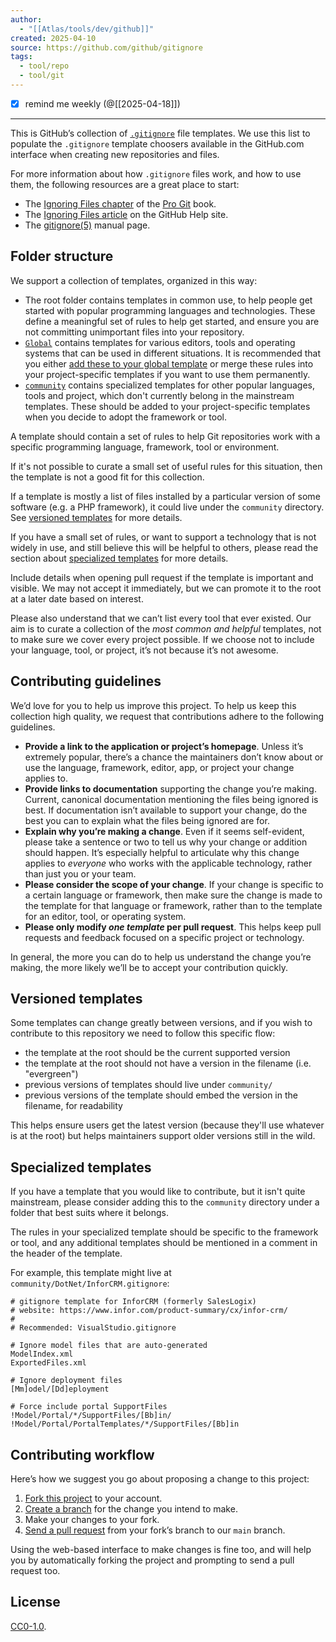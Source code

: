 ```yaml
---
author:
  - "[[Atlas/tools/dev/github]]"
created: 2025-04-10
source: https://github.com/github/gitignore
tags:
  - tool/repo
  - tool/git
---
```

- [x] remind me weekly (@[[2025-04-18]])
___

This is GitHub’s collection of [`.gitignore`](http://git-scm.com/docs/gitignore) file templates. We use this list to populate the `.gitignore` template choosers available in the GitHub.com interface when creating new repositories and files.

For more information about how `.gitignore` files work, and how to use them, the following resources are a great place to start:

- The [Ignoring Files chapter](https://git-scm.com/book/en/v2/Git-Basics-Recording-Changes-to-the-Repository#_ignoring) of the [Pro Git](http://git-scm.com/book) book.
- The [Ignoring Files article](https://help.github.com/articles/ignoring-files) on the GitHub Help site.
- The [gitignore(5)](http://git-scm.com/docs/gitignore) manual page.

## Folder structure

We support a collection of templates, organized in this way:

- The root folder contains templates in common use, to help people get started with popular programming languages and technologies. These define a meaningful set of rules to help get started, and ensure you are not committing unimportant files into your repository.
- [`Global`](https://github.com/github/gitignore/blob/main/Global) contains templates for various editors, tools and operating systems that can be used in different situations. It is recommended that you either [add these to your global template](https://docs.github.com/en/get-started/getting-started-with-git/ignoring-files#configuring-ignored-files-for-all-repositories-on-your-computer) or merge these rules into your project-specific templates if you want to use them permanently.
- [`community`](https://github.com/github/gitignore/blob/main/community) contains specialized templates for other popular languages, tools and project, which don't currently belong in the mainstream templates. These should be added to your project-specific templates when you decide to adopt the framework or tool.

A template should contain a set of rules to help Git repositories work with a specific programming language, framework, tool or environment.

If it's not possible to curate a small set of useful rules for this situation, then the template is not a good fit for this collection.

If a template is mostly a list of files installed by a particular version of some software (e.g. a PHP framework), it could live under the `community` directory. See [versioned templates](https://github.com/github/#versioned-templates) for more details.

If you have a small set of rules, or want to support a technology that is not widely in use, and still believe this will be helpful to others, please read the section about [specialized templates](https://github.com/github/#specialized-templates) for more details.

Include details when opening pull request if the template is important and visible. We may not accept it immediately, but we can promote it to the root at a later date based on interest.

Please also understand that we can’t list every tool that ever existed. Our aim is to curate a collection of the *most common and helpful* templates, not to make sure we cover every project possible. If we choose not to include your language, tool, or project, it’s not because it’s not awesome.

## Contributing guidelines

We’d love for you to help us improve this project. To help us keep this collection high quality, we request that contributions adhere to the following guidelines.

- **Provide a link to the application or project’s homepage**. Unless it’s extremely popular, there’s a chance the maintainers don’t know about or use the language, framework, editor, app, or project your change applies to.
- **Provide links to documentation** supporting the change you’re making. Current, canonical documentation mentioning the files being ignored is best. If documentation isn’t available to support your change, do the best you can to explain what the files being ignored are for.
- **Explain why you’re making a change**. Even if it seems self-evident, please take a sentence or two to tell us why your change or addition should happen. It’s especially helpful to articulate why this change applies to *everyone* who works with the applicable technology, rather than just you or your team.
- **Please consider the scope of your change**. If your change is specific to a certain language or framework, then make sure the change is made to the template for that language or framework, rather than to the template for an editor, tool, or operating system.
- **Please only modify *one template* per pull request**. This helps keep pull requests and feedback focused on a specific project or technology.

In general, the more you can do to help us understand the change you’re making, the more likely we’ll be to accept your contribution quickly.

## Versioned templates

Some templates can change greatly between versions, and if you wish to contribute to this repository we need to follow this specific flow:

- the template at the root should be the current supported version
- the template at the root should not have a version in the filename (i.e. "evergreen")
- previous versions of templates should live under `community/`
- previous versions of the template should embed the version in the filename, for readability

This helps ensure users get the latest version (because they'll use whatever is at the root) but helps maintainers support older versions still in the wild.

## Specialized templates

If you have a template that you would like to contribute, but it isn't quite mainstream, please consider adding this to the `community` directory under a folder that best suits where it belongs.

The rules in your specialized template should be specific to the framework or tool, and any additional templates should be mentioned in a comment in the header of the template.

For example, this template might live at `community/DotNet/InforCRM.gitignore`:

```
# gitignore template for InforCRM (formerly SalesLogix)
# website: https://www.infor.com/product-summary/cx/infor-crm/
#
# Recommended: VisualStudio.gitignore

# Ignore model files that are auto-generated
ModelIndex.xml
ExportedFiles.xml

# Ignore deployment files
[Mm]odel/[Dd]eployment

# Force include portal SupportFiles
!Model/Portal/*/SupportFiles/[Bb]in/
!Model/Portal/PortalTemplates/*/SupportFiles/[Bb]in
```

## Contributing workflow

Here’s how we suggest you go about proposing a change to this project:

1. [Fork this project](https://help.github.com/articles/fork-a-repo/) to your account.
2. [Create a branch](https://help.github.com/articles/creating-and-deleting-branches-within-your-repository) for the change you intend to make.
3. Make your changes to your fork.
4. [Send a pull request](https://help.github.com/articles/using-pull-requests/) from your fork’s branch to our `main` branch.

Using the web-based interface to make changes is fine too, and will help you by automatically forking the project and prompting to send a pull request too.

## License

[CC0-1.0](https://github.com/github/gitignore/blob/main/LICENSE).